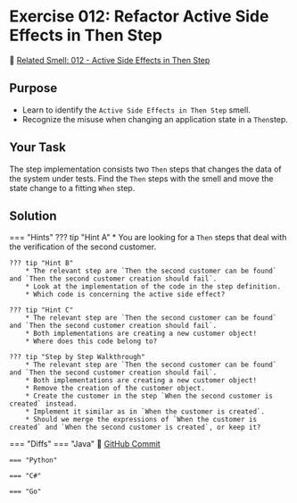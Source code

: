 # Exercise 012: Refactor Active Side Effects in Then Step
:link: [Related Smell: 012 - Active Side Effects in Then Step](/smells/012-active-sideeffects-in-then-step)

## Purpose
* Learn to identify the `Active Side Effects in Then Step` smell.
* Recognize the misuse when changing an application state in a `Then`step.

## Your Task
The step implementation consists two `Then` steps that changes the data of the system under tests. 
Find the `Then` steps with the smell and move the state change to a fitting `When` step.

## Solution

=== "Hints"
    ??? tip "Hint A"
        * You are looking for a `Then` steps that deal with the verification of the second customer.

    ??? tip "Hint B"
        * The relevant step are `Then the second customer can be found` and `Then the second customer creation should fail`.
        * Look at the implementation of the code in the step definition.
        * Which code is concerning the active side effect?

    ??? tip "Hint C"
        * The relevant step are `Then the second customer can be found` and `Then the second customer creation should fail`.
        * Both implementations are creating a new customer object!
        * Where does this code belong to?

    ??? tip "Step by Step Walkthrough"
        * The relevant step are `Then the second customer can be found` and `Then the second customer creation should fail`.
        * Both implementations are creating a new customer object!
        * Remove the creation of the customer object.
        * Create the customer in the step `When the second customer is created` instead. 
        * Implement it similar as in `When the customer is created`.
        * Should we merge the expressions of `When the customer is created` and `When the second customer is created`, or keep it?
    
=== "Diffs"
    === "Java"
        :link: [GitHub Commit](https://github.com/Cucumber-Diseases/cucumber-diseases-java/commit/7f1bc88a325fd86a4e42b8a75a363e2195af6a0a)
    
    === "Python"

    === "C#"

    === "Go"


